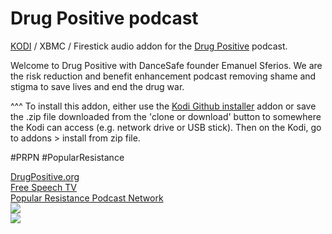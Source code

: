 Drug Positive podcast<br>
=============================

<a href="www.kodi.tv">KODI</a> / XBMC / Firestick audio addon for the <a href="https://drugpositive.org/">Drug Positive</a> podcast.<br>

Welcome to Drug Positive with DanceSafe founder Emanuel Sferios. We are the risk reduction and benefit enhancement podcast removing shame and stigma to save lives and end the drug war. <br>

^^^ To install this addon, either use the <a href="https://www.tvaddons.co/github-browser-kodi/">Kodi Github installer</a> addon or save the .zip file downloaded from the 'clone or download' button to somewhere the Kodi can access (e.g. network drive or USB stick). Then on the Kodi, go to addons > install from zip file.<br>

#PRPN
#PopularResistance

<a href="https://www.drugpositive.org/">DrugPositive.org</a><br>
<a href="https://freespeech.org/shows/act-out/">Free Speech TV</a><br>
<a href="https://popularresistance.org/prpn/">Popular Resistance Podcast Network</a><br>
<a href="https://www.drugpositive.org/"><img src="https://secureimg.stitcher.com/feedimagesplain328/218411.jpg">
<br><a href="http://www.kodi.tv"><img src="https://kodi.tv/sites/default/files/page/field_image/about--devices.jpg">
